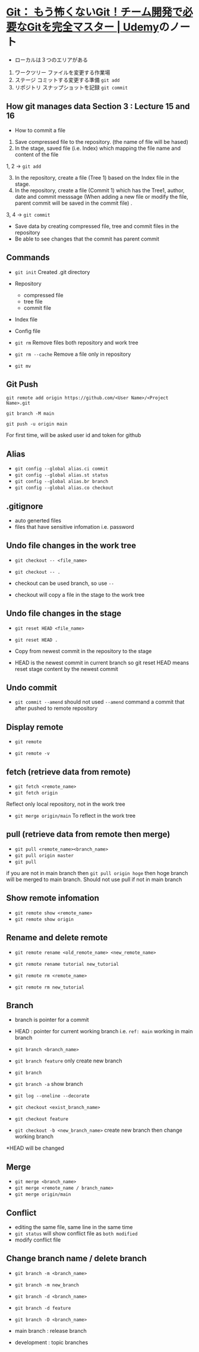 # [Git： もう怖くないGit！チーム開発で必要なGitを完全マスター \| Udemy](https://www.udemy.com/course/unscared_git/)のノート

- ローカルは３つのエリアがある
1. ワークツリー
ファイルを変更する作業場
2. ステージ
コミットする変更する準備 `git add`
3. リポジトリ
スナップショットを記録 `git commit`

## How git manages data Section 3 : Lecture 15 and 16

- How to commit a file
1. Save compressed file to the repository. (the name of file will be hased)
2. In the stage, saved file (i.e. Index) which mapping the file name and content of the file

1, 2 -> `git add`

3. In the repository, create a file (Tree 1) based on the Index file in the stage.
4. In the repository, create a file (Commit 1) which has the Tree1, author, date and commit messsage (When adding a new file or modify the file, parent commit will be saved in the commit file) . 


3, 4 -> `git commit` 

- Save data by creating compressed file, tree and commit files in the repository
- Be able to see changes that the commit has parent commit

## Commands

- `git init`
Created .git directory
- Repository
    - compressed file
    - tree file
    - commit file
- Index file
- Config file

- `git rm`
Remove files both repository and work tree
- `git rm --cache`
Remove a file only in repository

- `git mv`

## Git Push

`git remote add origin https://github.com/<User Name>/<Project Name>.git`

`git branch -M main`

`git push -u origin main`

For first time, will be asked user id and token for github

## Alias

- `git config --global alias.ci commit`
- `git config --global alias.st status`
- `git config --global alias.br branch`
- `git config --global alias.co checkout`

## .gitignore

- auto generted files
- files that have sensitive infomation i.e. password

## Undo file changes in the work tree

- `git checkout -- <file_name>`

- `git checkout -- .`

- checkout can be used branch, so use `--`

- checkout will copy a file in the stage to the work tree

## Undo file changes in the stage

- `git reset HEAD <file_name>`

- `git reset HEAD .`

- Copy from newest commit in the repository to the stage
- HEAD is the newest commit in current branch
so git reset HEAD means reset stage content by the newest commit

## Undo commit

- `git commit --amend`
should not used `--amend` command a commit that after pushed to remote repository

## Display remote

- `git remote`

- `git remote -v`

## fetch (retrieve data from remote)

- `git fetch <remote_name>`
- `git fetch origin`

Reflect only local repository, not in the work tree 

- `git merge origin/main`
To reflect in the work tree

## pull (retrieve data from remote then merge)

- `git pull <remote_name><branch_name>`
- `git pull origin master`
- `git pull`

if you are not in main branch then `git pull origin hoge` then hoge branch will be merged to main branch. Should not use pull if not in main branch

## Show remote infomation

- `git remote show <remote_name>`
- `git remote show origin`

## Rename and delete remote

- `git remote rename <old_remote_name> <new_remote_name>`
- `git remote rename tutorial new_tutorial`

- `git remote rm <remote_name>`
- `git remote rm new_tutorial`

## Branch

- branch is pointer for a commit
- HEAD : pointer for current working branch 
i.e. `ref: main` working in main branch

- `git branch <branch_name>`
- `git branch feature`
only create new branch

- `git branch`
- `git branch -a`
show branch

- `git log --oneline --decorate`

- `git checkout <exist_branch_name>`
- `git checkout feature`

- `git checkout -b <new_branch_name>`
create new branch then change working branch

*HEAD will be changed

## Merge

- `git merge <branch_name>`
- `git merge <remote_name / branch_name>`
- `git merge origin/main`

## Conflict

- editing the same file, same line in the same time
- `git status` will show conflict file as `both modified`
- modify conflict file

## Change branch name / delete branch

- `git branch -m <branch_name>`
- `git branch -m new_branch`

- `git branch -d <branch_name>`
- `git branch -d feature`
- `git branch -D <branch_name>`

- main branch : release branch
- development : topic branches
